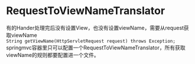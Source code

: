 # RequestToViewNameTranslator

有的Hander处理完后没有设置View，也没有设置viewName，需要从request获取viewName<br>
`String getViewName(HttpServletRequest request) throws Exception;`<br>
springmvc容器里只可以配置一个RequestToViewNameTranslator，所有获取viewName的规则都要配置进一个文件。
